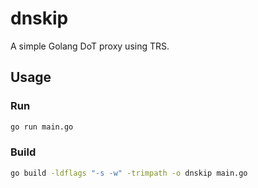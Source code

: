 # dnskip
A simple Golang DoT proxy using TRS.

## Usage

### Run
```bash
go run main.go
```

### Build
```bash
go build -ldflags "-s -w" -trimpath -o dnskip main.go
```
